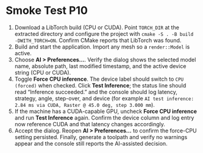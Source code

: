 # Smoke Test P10

1. Download a LibTorch build (CPU or CUDA). Point `TORCH_DIR` at the extracted directory and configure the project with `cmake -S . -B build -DWITH_TORCH=ON`. Confirm CMake reports that LibTorch was found.
2. Build and start the application. Import any mesh so a `render::Model` is active.
3. Choose **AI > Preferences...**. Verify the dialog shows the selected model name, absolute path, last modified timestamp, and the active device string (CPU or CUDA).
4. Toggle **Force CPU inference**. The device label should switch to `CPU (forced)` when checked. Click **Test Inference**; the status line should read “Inference succeeded.” and the console should log latency, strategy, angle, step-over, and device (for example `AI test inference: 2.84 ms via CUDA, Raster @ 45.0 deg, step 3.000 mm`).
5. If the machine has a CUDA-capable GPU, uncheck **Force CPU inference** and run **Test Inference** again. Confirm the device column and log entry now reference CUDA and that latency changes accordingly.
6. Accept the dialog. Reopen **AI > Preferences...** to confirm the force-CPU setting persisted. Finally, generate a toolpath and verify no warnings appear and the console still reports the AI-assisted decision.
